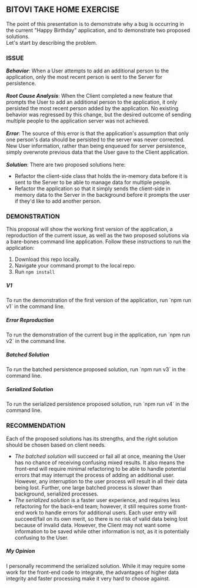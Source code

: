 ## BITOVI TAKE HOME EXERCISE

<p>
The point of this presentation is to demonstrate why a bug is occurring in the current
"Happy Birthday" application, and to demonstrate two proposed solutions.
<br>Let's start by describing the problem.
</p>

### ISSUE

__*Behavior*__: When a User attempts to add an additional person to the application, 
only the most recent person is sent to the Server for persistence.
<br><br>
__*Root Cause Analysis*__: When the Client completed a new feature that prompts the User to add
an additional person to the application, it only persisted the most recent person added by the application. 
No existing behavior was regressed by this change, but the desired outcome of sending 
multiple people to the application server was not achieved.
<br><br>
__*Error*__: The source of this error is that the application's assumption that only one person's data should 
be persisted to the server was never corrected. New User information, rather than being enqueued for server persistence,
simply overwrote previous data that the User gave to the Client application.
<br><br>__*Solution*__: There are two proposed solutions here:
* Refactor the client-side class that holds the in-memory data before it is sent to the Server to be able to
manage data for multiple people.
* Refactor the application so that it simply sends the client-side in memory data to the Server in the background
before it prompts the user if they'd like to add another person.

 ### DEMONSTRATION
 
 <p>
 This proposal will show the working first version of the application, a reproduction of the current issue, as well as
 the two proposed solutions via a bare-bones command line application. Follow these instructions to run the application:
</p>

1. Download this repo locally.
2. Navigate your command prompt to the local repo.
3. Run `npm install`

##### V1
<p>
To run the demonstration of the first version of the application, run `npm run v1` in the command line.
</p>


##### Error Reproduction
<p>
To run the demonstration of the current bug in the application, run `npm run v2` in the command line.
</p>

##### Batched Solution
<p>
To run the batched persistence proposed solution, run `npm run v3` in the command line.
</p>

##### Serialized Solution
<p>
To run the serialized persistence proposed solution, run `npm run v4` in the command line.
</p>

### RECOMMENDATION
<p>
Each of the proposed solutions has its strengths, and the right solution should be chosen based on client needs.
</p>

* _The batched solution_ will succeed or fail all at once, meaning the User has no chance of receiving confusing mixed results.
It also means the front-end will require minimal refactoring to be able to handle potential errors that may interrupt the 
process of adding an additional user. However, any interruption to the user process will result in all their data being lost.
Further, one large batched process is slower than background, serialized processes.
* _The serialized solution_ is a faster user experience, and requires less refactoring for the back-end team; however, it still
requires some front-end work to handle errors for additional users. Each user entry will succeed/fail on its own merit,
so there is no risk of valid data being lost because of invalid data. However, the Client may not want some information to be saved
while other information is not, as it is potentially confusing to the User.

##### My Opinion
<p>
I personally recommend the serialized solution. While it may require some work for the front-end code to integrate, 
the advantages of higher data integrity and faster processing make it very hard to choose against.
</p>
